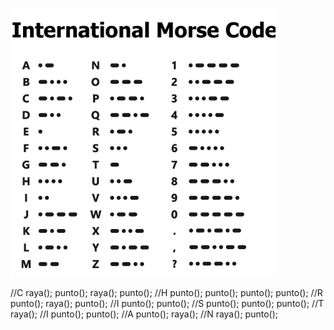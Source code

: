 

![](https://github.com/Tabrih/Arduino/blob/main/morse-code-overview.png)

 //C
 raya();
 punto();
 raya();
 punto();
 //H
 punto();
 punto();
 punto();
 punto();
 //R
 punto();
 raya();
 punto();
 //I
 punto();
 punto();
 //S
 punto();
 punto();
 punto();
 //T
 raya();
 //I
 punto();
 punto();
 //A
 punto();
 raya();
 //N
 raya();
 punto();
